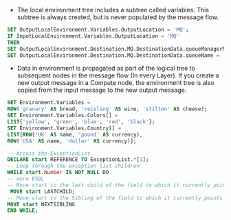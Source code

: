 - The local environment tree includes a subtree called variables. This subtree is always created, but is never populated by the message flow.

```sql
SET OutputLocalEnvironment.Variables.OutputLocation = 'MQ';
IF InputLocalEnvironment.Variables.OutputLocation = 'MQ' 
THEN 
SET OutputLocalEnvironment.Destination.MQ.DestinationData.queueManagerName = 'myQManagerName'; 
SET OutputLocalEnvironment.Destination.MQ.DestinationData.queueName = 'myQueueName'; END IF;
```

- Data in environment is propagated as part of the logical tree to subsequent nodes in the message flow (In every Layer). If you create a new output message in a Compute node, the environment tree is also copied from the input message to the new output message.

```sql
SET Environment.Variables = 
ROW('granary' AS bread, 'reisling' AS wine, 'stilton' AS cheese); 
SET Environment.Variables.Colors[] = 
LIST{'yellow', 'green', 'blue', 'red', 'black'}; 
SET Environment.Variables.Country[] = 
LIST{ROW('UK' AS name, 'pound' AS currency), 
ROW('USA' AS name, 'dollar' AS currency)};
```

```sql
-- Access the ExceptionList
DECLARE start REFERENCE TO ExceptionList.*[1]; 
-- Loop through the exception list children 
WHILE start.Number IS NOT NULL DO 
-- more ESQL 
-- Move start to the last child of the field to which it currently points 
 MOVE start LASTCHILD; 
-- Move start to the Sibling of the field to which it currently points 
MOVE start NEXTSIBLING
END WHILE;
```